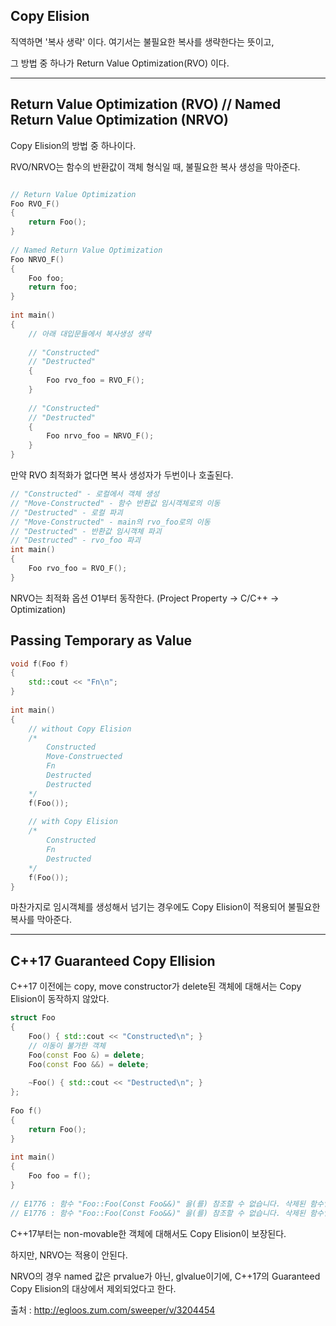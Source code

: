 ## Copy Elision

직역하면 '복사 생략' 이다. 여기서는 불필요한 복사를 생략한다는 뜻이고,  

그 방법 중 하나가 Return Value Optimization(RVO) 이다.

---

## Return Value Optimization (RVO) // Named Return Value Optimization (NRVO)  

Copy Elision의 방법 중 하나이다. 

RVO/NRVO는 함수의 반환값이 객체 형식일 때, 불필요한 복사 생성을 막아준다.

```cpp

// Return Value Optimization
Foo RVO_F()
{  
    return Foo();
}
 
// Named Return Value Optimization
Foo NRVO_F()
{
    Foo foo;
    return foo;
}
 
int main()
{
    // 아래 대입문들에서 복사생성 생략
 
    // "Constructed"
    // "Destructed"
    {
        Foo rvo_foo = RVO_F();
    }
 
    // "Constructed"
    // "Destructed"
    {
        Foo nrvo_foo = NRVO_F();
    }
}
```

만약 RVO 최적화가 없다면 복사 생성자가 두번이나 호출된다.

```cpp
// "Constructed" - 로컬에서 객체 생성
// "Move-Constructed" - 함수 반환값 임시객체로의 이동
// "Destructed" - 로컬 파괴
// "Move-Constructed" - main의 rvo_foo로의 이동
// "Destructed" - 반환값 임시객체 파괴
// "Destructed" - rvo_foo 파괴
int main()
{
    Foo rvo_foo = RVO_F();
}
```

NRVO는 최적화 옵션 O1부터 동작한다. (Project Property -> C/C++ -> Optimization)  

## Passing Temporary as Value

```cpp
void f(Foo f)
{
    std::cout << "Fn\n";
}
 
int main()
{  
    // without Copy Elision
    /*
        Constructed
        Move-Construected
        Fn
        Destructed
        Destructed
    */
    f(Foo());
 
    // with Copy Elision
    /*
        Constructed
        Fn
        Destructed
    */
    f(Foo());
}
```
마찬가지로 임시객체를 생성해서 넘기는 경우에도 Copy Elision이 적용되어 불필요한 복사를 막아준다.  

---

## C++17 Guaranteed Copy Ellision

C++17 이전에는 copy, move constructor가 delete된 객체에 대해서는 Copy Elision이 동작하지 않았다.  

```cpp
struct Foo
{
    Foo() { std::cout << "Constructed\n"; }
    // 이동이 불가한 객체
    Foo(const Foo &) = delete;
    Foo(const Foo &&) = delete;
 
    ~Foo() { std::cout << "Destructed\n"; }
};
 
Foo f()
{
    return Foo();
}
 
int main()
{
    Foo foo = f();
}
 
// E1776 : 함수 "Foo::Foo(Const Foo&&)" 을(를) 참조할 수 없습니다. 삭제된 함수입니다.
// E1776 : 함수 "Foo::Foo(Const Foo&&)" 을(를) 참조할 수 없습니다. 삭제된 함수입니다.
```

C++17부터는 non-movable한 객체에 대해서도 Copy Elision이 보장된다.  

하지만, NRVO는 적용이 안된다.

NRVO의 경우 named 값은 prvalue가 아닌, glvalue이기에, C++17의 Guaranteed Copy Elision의 대상에서 제외되었다고 한다.  

출처 : http://egloos.zum.com/sweeper/v/3204454

